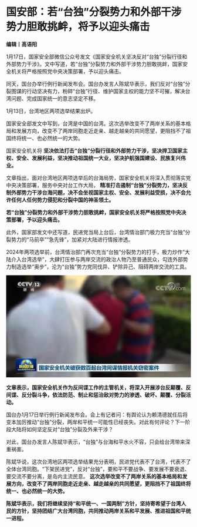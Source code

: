# 国安部：若“台独”分裂势力和外部干涉势力胆敢挑衅，将予以迎头痛击

**编辑丨高语阳**

1月17日，国家安全部微信公众号发文《国家安全机关坚决反对“台独”分裂行径和外部势力干涉》。文中写道，若“台独”分裂势力和外部干涉势力胆敢挑衅，国家安全机关将严格按照党中央决策部署，予以迎头痛击。

同天，国台办举行例行新闻发布会。国台办发言人陈斌华表示，我们反对“台独”分裂图谋的行动坚决有力，粉碎“台独”行径、维护国家主权的能力坚不可摧，解决台湾问题、完成国家统一的意志坚定不移。

1月13日，台湾地区两项选举结果出炉。

国家安全部发文中写到，台湾是中国的台湾。这次选举改变不了两岸关系的基本格局和发展方向，改变不了两岸同胞走近走亲、越走越亲的共同愿望，更阻挡不了祖国终将统一、也必然统一的大势。

国家安全机关将 **坚决依法打击“台独”分裂行径和外部势力干涉，坚决捍卫国家主权、安全、发展利益，坚决推动祖国统一大业，坚决护航强国建设、民族复兴伟业。**

文章指出，面对台湾地区两项选举后的台海局势，国家安全机关将深入贯彻落实党中央决策部署，服务中央对台工作大局，
**精准打击遏制“台独”分裂势力，坚决反制外部势力干涉台海问题，决不会坐视国家主权、安全、发展利益受损，决不会允许任何人任何势力侵犯和分裂中国的神圣领土。**

**若“台独”分裂势力和外部干涉势力胆敢挑衅，国家安全机关将严格按照党中央决策部署，予以迎头痛击。**

此外，国家部发文中还写道，民进党当局上台后，台湾情治部门极力充当“台独”分裂势力的“马前卒”“急先锋”，加紧对大陆进行情报渗透。

2024年两项选举前，台湾情治部门再次充当“台独”分裂势力的打手，极力炒作“大陆介入台湾选举”，大肆打压参与两岸交流的政治人物乃至普通民众，勾连外部势力制造选举“奥步”，沦为“台独”势力党同伐异、铲除异己、阻碍两岸交流的工具。

![0caf6e0219bc7447fdf94cb2a2afe8f0.jpg](https://raw.githubusercontent.com/qqhsx/qqnews_image/main/2024/01/17/国安部：若“台独”分裂势力和外部干涉势力胆敢挑衅，将予以迎头痛击/0caf6e0219bc7447fdf94cb2a2afe8f0.jpg)

**文章表示，国家安全机关作为反间谍工作的主管机关，将深入开展涉台反颠覆、反间谍、反分裂斗争，依法防范、制止和惩治敌对势力的渗透、破坏、颠覆、分裂活动。**

国台办1月17日举行例行新闻发布会。会上有记者问：有舆论认为赖清德就任后将变本加厉推动“台独”分裂，两岸和平统一可能性已经丧失。对此有何评论？下一阶段大陆将如何坚定反对“台独”分裂及外来干涉？

对此，国台办发言人陈斌华表示，“台独”与台海和平水火不容，只会给台湾带来深重祸害。

陈斌华说，这次台湾地区两项选举结果充分表明，民进党代表不了台湾，代表不了全体台湾同胞。“下架民进党”，反对“台独”，要和平不要战争、要发展不要衰退、要交流不要分离，是岛内主流民意。
**这次选举改变不了两岸关系的基本格局和发展方向，改变不了两岸同胞走近走亲、越走越亲的共同愿望，更阻挡不了祖国终将统一、也必然统一的大势。**

**陈斌华表示，我们将继续坚持“和平统一、一国两制”方针，坚持寄希望于台湾人民的方针，坚持团结广大台湾同胞，共同推动两岸关系和平发展、推进祖国和平统一进程。**

